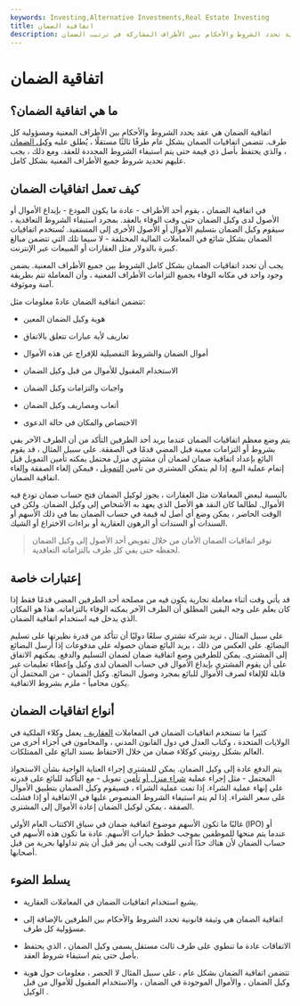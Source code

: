 ```yaml
---
keywords: Investing,Alternative Investments,Real Estate Investing
title: اتفاقية الضمان
description: اتفاقية الضمان هي وثيقة قانونية تحدد الشروط والأحكام بين الأطراف المشاركة في ترتيب الضمان.
---
```


# اتفاقية الضمان
## ما هي اتفاقية الضمان؟

اتفاقية الضمان هي عقد يحدد الشروط والأحكام بين الأطراف المعنية ومسؤولية كل طرف. تتضمن اتفاقيات الضمان بشكل عام طرفًا ثالثًا مستقلًا ، يُطلق عليه [وكيل الضمان](/escrow_agent) ، والذي يحتفظ بأصل ذي قيمة حتى يتم استيفاء الشروط المحددة للعقد. ومع ذلك ، يجب عليهم تحديد شروط جميع الأطراف المعنية بشكل كامل.

## كيف تعمل اتفاقيات الضمان

في اتفاقية الضمان ، يقوم أحد الأطراف - عادة ما يكون المودع - بإيداع الأموال أو الأصول لدى وكيل الضمان حتى وقت الوفاء بالعقد. بمجرد استيفاء الشروط التعاقدية ، سيقوم وكيل الضمان بتسليم الأموال أو الأصول الأخرى إلى المستفيد. تُستخدم اتفاقيات الضمان بشكل شائع في المعاملات المالية المختلفة - لا سيما تلك التي تتضمن مبالغ كبيرة بالدولار مثل العقارات أو المبيعات عبر الإنترنت.

يجب أن تحدد اتفاقيات الضمان بشكل كامل الشروط بين جميع الأطراف المعنية. يضمن وجود واحد في مكانه الوفاء بجميع التزامات الأطراف المعنية ، وأن المعاملة تتم بطريقة آمنة وموثوقة.

تتضمن اتفاقية الضمان عادةً معلومات مثل:

- هوية وكيل الضمان المعين

- تعاريف لأية عبارات تتعلق بالاتفاق

- أموال الضمان والشروط التفصيلية للإفراج عن هذه الأموال

- الاستخدام المقبول للأموال من قبل وكيل الضمان

- واجبات والتزامات وكيل الضمان

- أتعاب ومصاريف وكيل الضمان

- الاختصاص والمكان في حالة الدعوى

يتم وضع معظم اتفاقيات الضمان عندما يريد أحد الطرفين التأكد من أن الطرف الآخر يفي بشروط أو التزامات معينة قبل المضي قدمًا في الصفقة. على سبيل المثال ، قد يقوم البائع بإعداد اتفاقية ضمان لضمان أن مشتري منزل محتمل يمكنه تأمين التمويل قبل إتمام عملية البيع. إذا لم يتمكن المشتري من تأمين [التمويل](/financing) ، فيمكن إلغاء الصفقة وإلغاء اتفاقية الضمان.

بالنسبة لبعض المعاملات مثل العقارات ، يجوز لوكيل الضمان فتح حساب ضمان تودع فيه الأموال. لطالما كان النقد هو الأصل الذي يعهد به الأشخاص إلى وكيل الضمان. ولكن في الوقت الحاضر ، يمكن وضع أي أصل له قيمة في حساب الضمان بما في ذلك الأسهم أو السندات أو السندات أو الرهون العقارية أو براءات الاختراع أو الشيك.

> توفر اتفاقيات الضمان الأمان من خلال تفويض أحد الأصول إلى وكيل الضمان لحفظه حتى يفي كل طرف بالتزاماته التعاقدية.

>

## إعتبارات خاصة

قد يأتي وقت أثناء معاملة تجارية يكون فيه من مصلحة أحد الطرفين المضي قدمًا فقط إذا كان يعلم على وجه اليقين المطلق أن الطرف الآخر يمكنه الوفاء بالتزاماته. هذا هو المكان الذي يدخل فيه استخدام اتفاقية الضمان.

على سبيل المثال ، تريد شركة تشتري سلعًا دوليًا أن تتأكد من قدرة نظيرتها على تسليم البضائع. على العكس من ذلك ، يريد البائع ضمان حصوله على مدفوعات إذا أرسل البضائع إلى المشتري. يمكن للطرفين وضع اتفاقية ضمان لضمان التسليم والدفع. يمكنهم الاتفاق على أن يقوم المشتري بإيداع الأموال في حساب الضمان لدى وكيل وإعطاء تعليمات غير قابلة للإلغاء لصرف الأموال للبائع بمجرد وصول البضائع. وكيل الضمان - من المحتمل أن يكون محامياً - ملزم بشروط الاتفاقية.

## أنواع اتفاقيات الضمان

كثيرا ما تستخدم اتفاقيات الضمان في المعاملات [العقارية .](/realestate) يعمل وكلاء الملكية في الولايات المتحدة ، وكتاب العدل في دول القانون المدني ، والمحامون في أجزاء أخرى من العالم بشكل روتيني كوكلاء ضمان من خلال الاحتفاظ بسند البائع على الممتلكات.

يتم الدفع عادة إلى وكيل الضمان. يمكن للمشتري إجراء العناية الواجبة بشأن الاستحواذ المحتمل - مثل إجراء عملية [شراء منزل أو](/home-inspection) [تأمين](/home-inspection) تمويل - مع التأكيد للبائع على قدرته على إنهاء عملية الشراء. إذا تمت عملية الشراء ، فسيقوم وكيل الضمان بتطبيق الأموال على سعر الشراء. إذا لم يتم استيفاء الشروط المنصوص عليها في الاتفاقية أو إذا فشلت الصفقة ، يمكن لوكيل الضمان إعادة الأموال إلى المشتري.

غالبًا ما تكون الأسهم موضوع اتفاقية ضمان في سياق الاكتتاب العام الأولي (IPO) أو عندما يتم منحها للموظفين بموجب خطط خيارات الأسهم. عادة ما تكون هذه الأسهم في حساب الضمان لأن هناك حدًا أدنى للوقت يجب أن يمر قبل أن يتم تداولها بحرية من قبل أصحابها.

## يسلط الضوء

- يشيع استخدام اتفاقيات الضمان في المعاملات العقارية.

- اتفاقية الضمان هي وثيقة قانونية تحدد الشروط والأحكام بين الطرفين بالإضافة إلى مسؤولية كل طرف.

- الاتفاقات عادة ما تنطوي على طرف ثالث مستقل يسمى وكيل الضمان ، الذي يحتفظ بأصل حتى يتم استيفاء شروط العقد.

- تتضمن اتفاقية الضمان بشكل عام ، على سبيل المثال لا الحصر ، معلومات حول هوية وكيل الضمان ، والأموال الموجودة في الضمان ، والاستخدام المقبول للأموال من قبل الوكيل .

